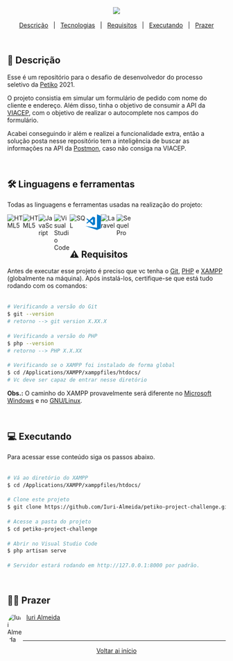 <div align = "center" id = "top">

<img width="300" src="https://user-images.githubusercontent.com/60857927/112410945-d220a700-8cfa-11eb-86ba-330676127226.png">

</div>

<div align = "center">

<p>

  <a href="#descricao">Descrição</a> &#xa0; | &#xa0;
  <a href="#tecnologias">Tecnologias</a> &#xa0; | &#xa0;
  <a href="#requisitos">Requisitos</a> &#xa0; | &#xa0;
  <a href="#executando">Executando</a> &#xa0; | &#xa0;
  <a href="#prazer">Prazer</a>

</p>

</div>

<br />

<div id = "descricao">

## 📌 Descrição ##

Esse é um repositório para o desafio de desenvolvedor do processo seletivo da [Petiko][petiko] 2021.

O projeto consistia em simular um formulário de pedido com nome do cliente e endereço. Além disso, tinha o objetivo de consumir a API da [VIACEP][viacep], com o objetivo de realizar o autocomplete nos campos do formulário.

Acabei conseguindo ir além e realizei a funcionalidade extra, então a solução posta nesse repositório tem a inteligência de buscar as informações na API da [Postmon][postmon], caso não consiga na VIACEP.

</div>

<br />

<div id = "tecnologias">

## 🛠 Linguagens e ferramentas ##

Todas as linguagens e ferramentas usadas na realização do projeto:

[<img align="left" alt="HTML5" width="36px" src="https://user-images.githubusercontent.com/60857927/108612406-41873c00-73c7-11eb-8c19-ab379a124cf2.png" />][html]
[<img align="left" alt="HTML5" width="36px" src="https://user-images.githubusercontent.com/60857927/108612516-3aacf900-73c8-11eb-9c4b-7c6bdaf27d46.png" />][css]
[<img align="left" alt="JavaScript" width="36px" src="https://user-images.githubusercontent.com/60857927/108612409-464bf000-73c7-11eb-92de-b3bbd7132cbd.png" />][js]
[<img align="left" alt="Visual Studio Code" width="36px" src="https://user-images.githubusercontent.com/60857927/112410120-73a6f900-8cf9-11eb-8826-49d38988e042.png" />][php]
[<img align="left" alt="SQL" width="36px" src="https://user-images.githubusercontent.com/60857927/108612577-aee79c80-73c8-11eb-8400-5260990e647e.png" />][sql]
[<img align="left" alt="Visual Studio Code" width="36px" src="https://raw.githubusercontent.com/github/explore/80688e429a7d4ef2fca1e82350fe8e3517d3494d/topics/visual-studio-code/visual-studio-code.png" />][vscode]
[<img align="left" alt="Laravel" width="36px" src="https://user-images.githubusercontent.com/60857927/112901871-b3842c80-90bb-11eb-80c9-2ee917bb692d.png" />][laravel]
[<img align="left" alt="Sequel Pro" width="36px" src="https://user-images.githubusercontent.com/60857927/112901903-bda62b00-90bb-11eb-9006-dfbbf7d65747.png" />][sequelpro]

</div>

<br />
<br />
<br />

<div id = "requisitos">

## ⚠️ Requisitos ##

Antes de executar esse projeto é preciso que vc tenha o [Git][git], [PHP][php] e [XAMPP][xampp] (globalmente na máquina). Após instalá-los, certifique-se que está tudo rodando com os comandos:

```bash

# Verificando a versão do Git
$ git --version
# retorno --> git version X.XX.X

# Verificando a versão do PHP
$ php --version
# retorno --> PHP X.X.XX

# Verificando se o XAMPP foi instalado de forma global
$ cd /Applications/XAMPP/xamppfiles/htdocs/
# Vc deve ser capaz de entrar nesse diretório

```

**Obs.:** O caminho do XAMPP provavelmente será diferente no [Microsoft Windows][msw] e no [GNU/Linux][gnulinux].

</div>

<br />

<div id = "executando">

## 💻 Executando ##

Para acessar esse conteúdo siga os passos abaixo.

```bash

# Vá ao diretório do XAMPP
$ cd /Applications/XAMPP/xamppfiles/htdocs/

# Clone este projeto
$ git clone https://github.com/Iuri-Almeida/petiko-project-challenge.git

# Acesse a pasta do projeto
$ cd petiko-project-challenge

# Abrir no Visual Studio Code
$ php artisan serve

# Servidor estará rodando em http://127.0.0.1:8000 por padrão.

```

</div>

<br />

<div id = "prazer">

## 👋🏻 Prazer ##

[<img style="border-radius: 50%;" align="left" alt="Iuri Almeida" width="36px" src="https://github.com/Iuri-Almeida.png" />][linkedin] &#xa0; [Iuri Almeida][linkedin]

<br />

</div>

<hr>

<div align = "center">

<a href = "#top">Voltar ai início</a>

</div>

<!-- Links -->
[petiko]: http://petiko.com.br/
[js]: https://developer.mozilla.org/pt-BR/docs/Web/JavaScript
[html]: https://developer.mozilla.org/pt-BR/docs/Web/HTML
[css]: https://developer.mozilla.org/pt-BR/docs/Web/CSS
[php]: https://www.php.net/
[sql]: https://pt.wikipedia.org/wiki/SQL
[vscode]: https://code.visualstudio.com/
[linkedin]: https://www.linkedin.com/in/iurilopesalmeida/
[laravel]: https://laravel.com/
[sequelpro]: http://sequelpro.com/
[git]: https://git-scm.com/
[xampp]: https://www.apachefriends.org/pt_br/index.html
[msw]: https://www.microsoft.com/pt-br/windows/
[gnulinux]: https://www.gnu.org/gnu/linux-and-gnu.pt-br.html
[postmon]: https://postmon.com.br/
[viacep]: https://viacep.com.br/
